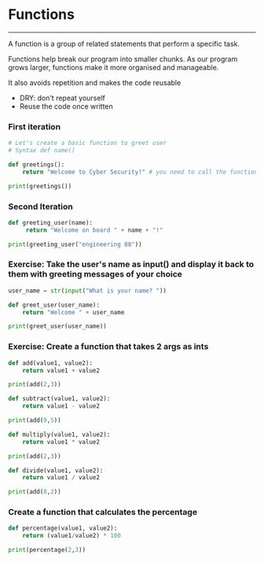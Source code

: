 # Functions 

---

A function is a group of related statements that perform a specific task.

Functions help break our program into smaller chunks. As our program grows larger, functions make it more organised and manageable.

It also avoids repetition and makes the code reusable

- DRY: don't repeat yourself
- Reuse the code once written 

### First iteration
```python
# Let's create a basic function to greet user
# Syntax def name()

def greetings():
    return "Welcome to Cyber Security!" # you need to call the function in order for you to execute the command

print(greetings())

```

### Second Iteration
```python
def greeting_user(name):
     return "Welcome on board " + name + "!"

print(greeting_user("engineering 88"))
```

### Exercise: Take the user's name as input() and display it back to them with greeting messages of your choice
```python
user_name = str(input("What is your name? "))

def greet_user(user_name):
    return "Welcome " + user_name

print(greet_user(user_name))
```

### Exercise: Create a function that takes 2 args as ints

```python
def add(value1, value2):
    return value1 + value2

print(add(2,3))

def subtract(value1, value2):
    return value1 - value2

print(add(9,5))

def multiply(value1, value2):
    return value1 * value2

print(add(2,3))

def divide(value1, value2):
    return value1 / value2

print(add(8,2))
```

### Create a function that calculates the percentage
```python
def percentage(value1, value2):
    return (value1/value2) * 100

print(percentage(2,3))
```


